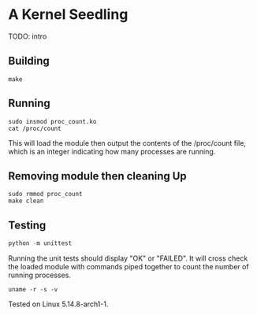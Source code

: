 # A Kernel Seedling
TODO: intro

## Building
```shell
make
```

## Running
```shell
sudo insmod proc_count.ko
cat /proc/count
```
This will load the module then output the contents of the /proc/count file, which is an integer indicating how many processes are running. 



## Removing module then cleaning Up
```shell
sudo rmmod proc_count
make clean
```

## Testing
```python
python -m unittest
```
Running the unit tests should display "OK" or "FAILED". It will cross check the loaded module with commands piped together to count the number of running processes. 
```shell
uname -r -s -v

```
Tested on Linux 5.14.8-arch1-1.
